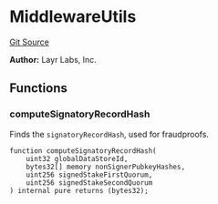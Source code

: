 # MiddlewareUtils
[Git Source](https://github.com/Sabnock01/eigenlayer-contracts/blob/fa80db0202cf74fb2bae3ffc6aa6db988074a698/src/contracts/libraries/MiddlewareUtils.sol)

**Author:**
Layr Labs, Inc.


## Functions
### computeSignatoryRecordHash

Finds the `signatoryRecordHash`, used for fraudproofs.


```solidity
function computeSignatoryRecordHash(
    uint32 globalDataStoreId,
    bytes32[] memory nonSignerPubkeyHashes,
    uint256 signedStakeFirstQuorum,
    uint256 signedStakeSecondQuorum
) internal pure returns (bytes32);
```

